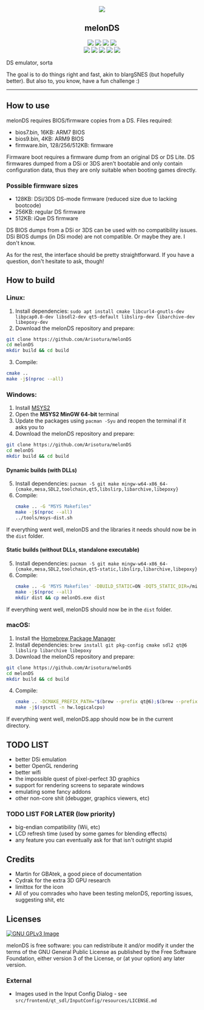 <p align="center"><img src="https://raw.githubusercontent.com/Arisotura/melonDS/master/res/icon/melon_128x128.png"></p>
<h2 align="center"><b>melonDS</b></h2>
<p align="center">
<a href="http://melonds.kuribo64.net/" alt="melonDS website"><img src="https://img.shields.io/badge/website-melonds.kuribo64.net-%2331352e.svg"></a>
<a href="http://melonds.kuribo64.net/downloads.php" alt="Release: 0.9.3"><img src="https://img.shields.io/badge/release-0.9.3-%235c913b.svg"></a>
<a href="https://www.gnu.org/licenses/gpl-3.0" alt="License: GPLv3"><img src="https://img.shields.io/badge/License-GPL%20v3-%23ff554d.svg"></a>
<a href="https://kiwiirc.com/client/irc.badnik.net/?nick=IRC-Source_?#melonds" alt="IRC channel: #melonds"><img src="https://img.shields.io/badge/IRC%20chat-%23melonds-%23dd2e44.svg"></a>
<br>
<a href="https://github.com/Arisotura/melonDS/actions?query=workflow%3A%22CMake+Build+%28Windows+x86-64%29%22+event%3Apush"><img src="https://img.shields.io/github/workflow/status/Arisotura/melonDS/CMake%20Build%20(Windows%20x86-64)?label=Windows%20x86-64&logo=GitHub"></img></a>
<a href="https://github.com/Arisotura/melonDS/actions?query=workflow%3A%22CMake+Build+%28Ubuntu+x86-64%29%22+event%3Apush"><img src="https://img.shields.io/github/workflow/status/Arisotura/melonDS/CMake%20Build%20(Ubuntu%20x86-64)?label=Linux%20x86-64&logo=GitHub"></img></a>
<a href="https://github.com/Arisotura/melonDS/actions?query=workflow%3A%22CMake+Build+%28Ubuntu+aarch64%29%22+event%3Apush"><img src="https://img.shields.io/github/workflow/status/Arisotura/melonDS/CMake%20Build%20(Ubuntu%20aarch64)?label=Linux%20ARM64&logo=GitHub"></img></a>
<a href="https://dev.azure.com/melonDS/melonDS/_build?definitionId=1&repositoryFilter=1&branchFilter=2%2C2%2C2%2C2%2C2%2C2%2C2%2C2%2C2%2C2%2C2%2C2%2C2"><img src="https://img.shields.io/azure-devops/build/melonDS/7c9c08a1-669f-42a4-bef4-a6c74eadf723/1/master?label=macOS%20x86-64&logo=Azure%20Pipelines"></img></a>
<a href="https://dev.azure.com/melonDS/melonDS/_build?definitionId=2&_a=summary&repositoryFilter=1&branchFilter=2%2C2%2C2%2C2%2C2"><img src="https://img.shields.io/azure-devops/build/melonDS/7c9c08a1-669f-42a4-bef4-a6c74eadf723/2/master?label=macOS%20ARM64&logo=Azure%20Pipelines"></img></a>
</p>
DS emulator, sorta

The goal is to do things right and fast, akin to blargSNES (but hopefully better). But also to, you know, have a fun challenge :)
<hr>

## How to use

melonDS requires BIOS/firmware copies from a DS. Files required:
 * bios7.bin, 16KB: ARM7 BIOS
 * bios9.bin, 4KB: ARM9 BIOS
 * firmware.bin, 128/256/512KB: firmware

Firmware boot requires a firmware dump from an original DS or DS Lite.
DS firmwares dumped from a DSi or 3DS aren't bootable and only contain configuration data, thus they are only suitable when booting games directly.

### Possible firmware sizes

 * 128KB: DSi/3DS DS-mode firmware (reduced size due to lacking bootcode)
 * 256KB: regular DS firmware
 * 512KB: iQue DS firmware

DS BIOS dumps from a DSi or 3DS can be used with no compatibility issues. DSi BIOS dumps (in DSi mode) are not compatible. Or maybe they are. I don't know.

As for the rest, the interface should be pretty straightforward. If you have a question, don't hesitate to ask, though!

## How to build

### Linux:

1. Install dependencies: `sudo apt install cmake libcurl4-gnutls-dev libpcap0.8-dev libsdl2-dev qt5-default libslirp-dev libarchive-dev libepoxy-dev`
2. Download the melonDS repository and prepare:
  ```bash
  git clone https://github.com/Arisotura/melonDS
  cd melonDS
  mkdir build && cd build
  ```
3. Compile:
  ```bash
  cmake ..
  make -j$(nproc --all)
  ```

### Windows:

1. Install [MSYS2](https://www.msys2.org/)
2. Open the **MSYS2 MinGW 64-bit** terminal
3. Update the packages using `pacman -Syu` and reopen the terminal if it asks you to
4. Download the melonDS repository and prepare:
  ```bash
  git clone https://github.com/Arisotura/melonDS
  cd melonDS
  mkdir build && cd build
  ```
#### Dynamic builds (with DLLs)
5. Install dependencies: `pacman -S git make mingw-w64-x86_64-{cmake,mesa,SDL2,toolchain,qt5,libslirp,libarchive,libepoxy}`
6. Compile:
   ```bash
   cmake .. -G "MSYS Makefiles"
   make -j$(nproc --all)
   ../tools/msys-dist.sh
   ```
If everything went well, melonDS and the libraries it needs should now be in the `dist` folder.

#### Static builds (without DLLs, standalone executable)
5. Install dependencies: `pacman -S git make mingw-w64-x86_64-{cmake,mesa,SDL2,toolchain,qt5-static,libslirp,libarchive,libepoxy}`
6. Compile:
   ```bash
   cmake .. -G 'MSYS Makefiles' -DBUILD_STATIC=ON -DQT5_STATIC_DIR=/mingw64/qt5-static
   make -j$(nproc --all)
   mkdir dist && cp melonDS.exe dist
   ```
If everything went well, melonDS should now be in the `dist` folder.

### macOS:
1. Install the [Homebrew Package Manager](https://brew.sh)
2. Install dependencies: `brew install git pkg-config cmake sdl2 qt@6 libslirp libarchive libepoxy`
3. Download the melonDS repository and prepare:
  ```zsh
  git clone https://github.com/Arisotura/melonDS
  cd melonDS
  mkdir build && cd build
  ```
4. Compile:
   ```zsh
   cmake .. -DCMAKE_PREFIX_PATH="$(brew --prefix qt@6);$(brew --prefix libarchive)" -DUSE_QT6=ON -DMACOS_BUNDLE_LIBS=ON
   make -j$(sysctl -n hw.logicalcpu)
   ```
If everything went well, melonDS.app should now be in the current directory.

   
## TODO LIST

 * better DSi emulation
 * better OpenGL rendering
 * better wifi
 * the impossible quest of pixel-perfect 3D graphics
 * support for rendering screens to separate windows
 * emulating some fancy addons
 * other non-core shit (debugger, graphics viewers, etc)

### TODO LIST FOR LATER (low priority)

 * big-endian compatibility (Wii, etc)
 * LCD refresh time (used by some games for blending effects)
 * any feature you can eventually ask for that isn't outright stupid

## Credits

 * Martin for GBAtek, a good piece of documentation
 * Cydrak for the extra 3D GPU research
 * limittox for the icon
 * All of you comrades who have been testing melonDS, reporting issues, suggesting shit, etc

## Licenses

[![GNU GPLv3 Image](https://www.gnu.org/graphics/gplv3-127x51.png)](http://www.gnu.org/licenses/gpl-3.0.en.html)

melonDS is free software: you can redistribute it and/or modify
it under the terms of the GNU General Public License as published by
the Free Software Foundation, either version 3 of the License, or
(at your option) any later version.

### External
* Images used in the Input Config Dialog - see `src/frontend/qt_sdl/InputConfig/resources/LICENSE.md`
